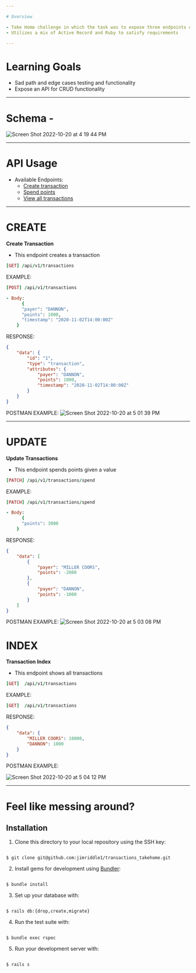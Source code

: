```yaml
---

# Overview

- Take Home challenge in which the task was to expose three endpoints of a transaction database
- Utilizes a mix of Active Record and Ruby to satisfy requirements

---
```


# Learning Goals

- Sad path and edge cases testing and functionality
- Expose an API for CRUD functionality

---

# Schema - 

![Screen Shot 2022-10-20 at 4 19 44 PM](https://user-images.githubusercontent.com/99755958/197061503-33b20267-849c-494b-a17f-fd89e185f4eb.png)

---

# API Usage

- Available Endpoints:
  - [Create transaction](#CREATE)
  - [Spend points](#UPDATE)
  - [View all transactions](#INDEX)

---

# CREATE


**Create Transaction**

- This endpoint creates a transaction 
	

``` ruby
[GET] /api/v1/transactions

```

 EXAMPLE:

``` ruby 
[POST] /api/v1/transactions

- Body:
	  {
      "payer": "DANNON",
      "points": 1000,
      "timestamp": "2020-11-02T14:00:00Z"
    }

```

RESPONSE:

```json
{
	"data": {
		"id": "1",
		"type": "transaction",
		"attributes": {
			"payer": "DANNON",
			"points": 1000,
			"timestamp": "2020-11-02T14:00:00Z"
		}
	}
}
```

POSTMAN EXAMPLE: 
![Screen Shot 2022-10-20 at 5 01 39 PM](https://user-images.githubusercontent.com/99755958/197067292-cb1695b9-6c19-4de5-ac0f-9fd16030823b.png)

---

# UPDATE


**Update Transactions**

- This endpoint spends points given a value
	

``` ruby
[PATCH] /api/v1/transactions/spend

```

 EXAMPLE:

``` ruby 
[PATCH] /api/v1/transactions/spend

- Body:
	  {
      "points": 3000
    }

```

RESPONSE:

```json
{
	"data": [
		{
			"payer": "MILLER COORS",
			"points": -2000
		},
		{
			"payer": "DANNON",
			"points": -1000
		}
	]
}
```

POSTMAN EXAMPLE: 
![Screen Shot 2022-10-20 at 5 03 08 PM](https://user-images.githubusercontent.com/99755958/197067801-9571d2fa-1ddb-43a3-af1a-b9008f2aae05.png)


# INDEX


**Transaction Index**

- This endpoint shows all transactions
	

``` ruby
[GET]  /api/v1/transactions

```

 EXAMPLE:

``` ruby 
[GET]  /api/v1/transactions

```

RESPONSE:

```json
{
	"data": {
		"MILLER COORS": 10000,
		"DANNON": 1000
	}
}
```

POSTMAN EXAMPLE: 

![Screen Shot 2022-10-20 at 5 04 12 PM](https://user-images.githubusercontent.com/99755958/197067871-598edb16-224b-4d0d-85d4-f6fa7092e039.png)

---


# Feel like messing around?


## Installation

1. Clone this directory to your local repository using the SSH key:

```

$ git clone git@github.com:jimriddle1/transactions_takehome.git

```

  

2. Install gems for development using [Bundler](https://bundler.io/guides/using_bundler_in_applications.html#getting-started---installing-bundler-and-bundle-init):

```

$ bundle install

```

  

3. Set up your database with:

```

$ rails db:{drop,create,migrate}

```

  

4. Run the test suite with:

```

$ bundle exec rspec

```

  

5. Run your development server with:

```

$ rails s

```
